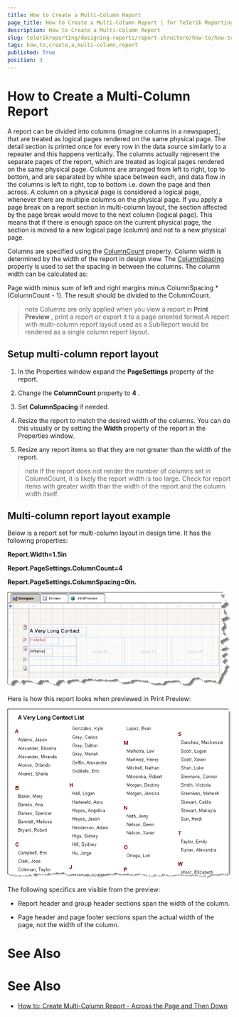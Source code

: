 ```yaml
---
title: How to Create a Multi-Column Report
page_title: How to Create a Multi-Column Report | for Telerik Reporting Documentation
description: How to Create a Multi-Column Report
slug: telerikreporting/designing-reports/report-structure/how-to/how-to-create-a-multi-column-report
tags: how,to,create,a,multi-column,report
published: True
position: 3
---
```


# How to Create a Multi-Column Report



A report can be divided into columns (imagine columns in a newspaper), that are treated as logical pages rendered on the same physical page.          The detail section is printed once for every row in the data source similarly to a repeater and this happens vertically. The columns actually          represent the separate pages of the report, which are treated as logical pages rendered on the same physical page. Columns are          arranged from left to right, top to bottom, and are separated by white space between each, and data flow in the columns is left to right, top to          bottom i.e. down the page and then across. A column on a physical page is considered a logical page, whenever there are multiple columns on the physical page. If you apply a page break         on a report section in multi-column layout, the section affected by the page break would move to the next column (logical page). This means that if          there is enough space on the current physical page, the section is moved to a new logical page (column) and not to a new physical page.         

Columns are specified using the  [ColumnCount](/reporting/api/Telerik.Reporting.DetailSection#Telerik_Reporting_DetailSection_ColumnCount)  property.          Column width is determined by the width of the report in design view. The  [ColumnSpacing](/reporting/api/Telerik.Reporting.DetailSection#Telerik_Reporting_DetailSection_ColumnSpacing)           property is used to set the spacing in between the columns. The column width can be calculated as:

Page width minus sum of left and right margins minus ColumnSpacing * (ColumnCount - 1). The result should be divided to the ColumnCount.

>note Columns are only applied when you view a report in  __Print Preview__ , print a report or export it to a page oriented format.A report with multi-column report layout used as a SubReport would be rendered as a single column report layout.

## Setup multi-column report layout

1. In the Properties window expand the __PageSettings__  property of the report.

1. Change the __ColumnCount__  property to __4__  .

1. Set __ColumnSpacing__  if needed.

1. Resize the report to match the desired width of the columns. You can do this visually or by setting the __Width__  property of the report in the Properties window.

1. Resize any report items so that they are not greater than the width of the report.

>note If the report does not render the number of columns set in ColumnCount, it is likely the report width is too large.             Check for report items with greater width than the width of the report and the column width itself.             

## Multi-column report layout example

Below is a report set for multi-column layout in design time. It has the following properties:

__Report.Width=1.5in__ 

__Report.PageSettings.ColumnCount=4__ 

__Report.PageSettings.ColumnSpacing=0in.__ 

  

  ![](images/ReportMultiColumnA.png)

Here is how this report looks when previewed in Print Preview:

  

  ![](images/ReportMultiColumnB.png)

The following specifics are visible from the preview:

* Report header and group header sections span the width of the column.

* Page header and page footer sections span the actual width of the page, not the width of the column.

# See Also

# See Also

 * [How to: Create Multi-Column Report - Across the Page and Then Down](http://www.telerik.com/support/kb/reporting/details/how-to-create-multi-column-report---across-the-page-and-then-down)
